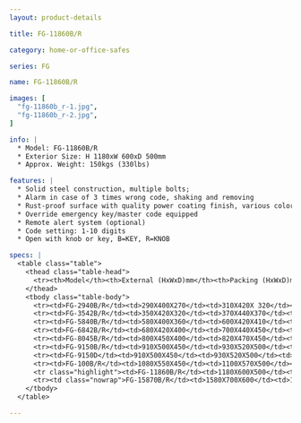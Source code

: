 ```yaml
---
layout: product-details

title: FG-11860B/R

category: home-or-office-safes

series: FG

name: FG-11860B/R

images: [
  "fg-11860b_r-1.jpg",
  "fg-11860b_r-2.jpg",
]

info: |
  * Model: FG-11860B/R
  * Exterior Size: H 1180xW 600xD 500mm
  * Approx. Weight: 150kgs (330lbs)

features: |
  * Solid steel construction, multiple bolts;
  * Alarm in case of 3 times wrong code, shaking and removing
  * Rust-proof surface with quality power coating finish, various colors available
  * Override emergency key/master code equipped
  * Remote alert system (optional)
  * Code setting: 1-10 digits
  * Open with knob or key, B=KEY, R=KNOB

specs: |
  <table class="table">
    <thead class="table-head">
      <tr><th>Model</th><th>External (HxWxD)mm</th><th>Packing (HxWxD)mm</th><th>Weight (kg)</th><th>Door (mm)</th><th>Body (mm)</th><th>20’FCL (pcs)</th></tr>
    </thead>
    <tbody class="table-body">
      <tr><td>FG-2940B/R</td><td>290X400X270</td><td>310X420X 320</td><td>30</td><td>10</td><td>4-6</td><td>720</td></tr>
      <tr><td>FG-3542B/R</td><td>350X420X320</td><td>370X440X370</td><td>42</td><td>10</td><td>4-6</td><td>500</td></tr>
      <tr><td>FG-5840B/R</td><td>580X400X360</td><td>600X420X410</td><td>61</td><td>10</td><td>4-6</td><td>300</td></tr>
      <tr><td>FG-6842B/R</td><td>680X420X400</td><td>700X440X450</td><td>77</td><td>10</td><td>4-6</td><td>210</td></tr>
      <tr><td>FG-8045B/R</td><td>800X450X400</td><td>820X470X450</td><td>91</td><td>10</td><td>4-6</td><td>180</td></tr>
      <tr><td>FG-9150B/R</td><td>910X500X450</td><td>930X520X500</td><td>116</td><td>10</td><td>4-6</td><td>120</td></tr>
      <tr><td>FG-9150D</td><td>910X500X450</td><td>930X520X500</td><td>124</td><td>10</td><td>4-6</td><td>120</td></tr>
      <tr><td>FG-100B/R</td><td>1080X550X450</td><td>1100X570X500</td><td>150</td><td>10</td><td>4-6</td><td>95</td></tr>
      <tr class="highlight"><td>FG-11860B/R</td><td>1180X600X500</td><td>1200X620X550</td><td>181</td><td>10</td><td>4-6</td><td>70</td></tr>
      <tr><td class="nowrap">FG-15870B/R</td><td>1580X700X600</td><td>1600X720X650</td><td>277</td><td>10</td><td>4-6</td><td>40</td></tr>
    </tbody>
  </table>

---
```



